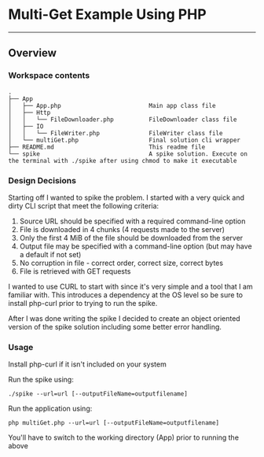 # Multi-Get Example Using PHP
-----

## Overview

### Workspace contents

```
.
├── App
│   ├── App.php                         Main app class file
│   ├── Http
│   │   └── FileDownloader.php          FileDownloader class file
│   ├── IO                          
│   │   └── FileWriter.php              FileWriter class file
│   └── multiGet.php                    Final solution cli wrapper
├── README.md                           This readme file
└── spike                               A spike solution. Execute on the terminal with ./spike after using chmod to make it executable
```

### Design Decisions

Starting off I wanted to spike the problem. I started with a very quick and dirty CLI script that meet the following criteria:

1. Source URL should be specified with a required command-line option
2. File is downloaded in 4 chunks (4 requests made to the server)
3. Only the first 4 MiB of the file should be downloaded from the server
4. Output file may be specified with a command-line option (but may have a default if not set)
5. No corruption in file - correct order, correct size, correct bytes
6. File is retrieved with GET requests

I wanted to use CURL to start with since it's very simple and a tool that I am familiar with. This introduces a dependency at the OS level so be sure to install php-curl prior to trying to run the spike.

After I was done writing the spike I decided to create an object oriented version of the spike solution including some better error handling.

### Usage

Install php-curl if it isn't included on your system

Run the spike using:
```
./spike --url=url [--outputFileName=outputfilename]

```

Run the application using:

```
php multiGet.php --url=url [--outputFileName=outputfilename]
```

You'll have to switch to the working directory (App) prior to running the above